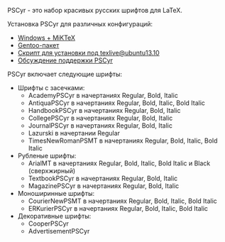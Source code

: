 PSCyr - это набор красивых русских шрифтов для LaTeX.

Установка PSCyr для различных конфигураций:
* [Windows + MiKTeX](Windows.md)
* [Gentoo-пакет](http://packages.gentoo.org/package/dev-tex/pscyr)
* [Скрипт для установки под texlive@ubuntu13.10](https://gist.github.com/tonkonogov/28b19d9e1d18285b9750)
* [Обсуждение поддержки PSCyr](https://github.com/AndreyAkinshin/Russian-Phd-LaTeX-Dissertation-Template/issues/7)

PSCyr включает следующие шрифты:

* Шрифты с засечками:
  * AcademyPSCyr в начертаниях Regular, Bold, Italic
  * AntiquaPSCyr в начертаниях Regular, Bold, Italic, Bold Italic
  * HandbookPSCyr в начертаниях Regular, Bold, Italic
  * CollegePSCyr в начертаниях Regular, Bold, Italic
  * JournalPSCyr в начертаниях Regular, Bold, Italic
  * Lazurski в начертании Regular
  * TimesNewRomanPSMT в начертаниях Regular, Bold, Italic, Bold Italic
* Рубленые шрифты:
  * ArialMT в начертаниях Regular, Bold, Italic, Bold Italic и Black (сверхжирный)
  * TextbookPSCyr в начертаниях Regular, Bold, Italic
  * MagazinePSCyr в начертаниях Regular, Bold, Italic
* Моноширинные шрифты:
  * CourierNewPSMT в начертаниях Regular, Bold, Italic, Bold Italic
  * ERKurierPSCyr в начертаниях Regular, Bold, Italic, Bold Italic
* Декоративные шрифты:
  * CooperPSCyr
  * AdvertisementPSCyr